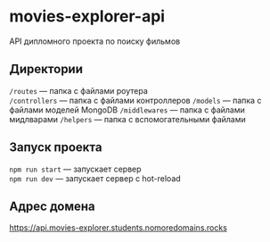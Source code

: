 # movies-explorer-api
API дипломного проекта по поиску фильмов

## Директории

`/routes` — папка с файлами роутера  
`/controllers` — папка с файлами контроллеров
`/models` — папка с файлами моделей MongoDB
`/middlewares` — папка с файлами мидлварами
`/helpers` — папка с вспомогательными файлами

## Запуск проекта

`npm run start` — запускает сервер   
`npm run dev` — запускает сервер с hot-reload

## Адрес домена
https://api.movies-explorer.students.nomoredomains.rocks


